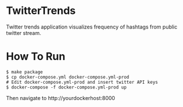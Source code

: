 # TwitterTrends

Twitter trends application visualizes frequency of hashtags from public twitter stream.

# How To Run
```
$ make package
$ cp docker-compose.yml docker-compose.yml-prod
# Edit docker-compose.yml-prod and insert twitter API keys
$ docker-compose -f docker-compose.yml-prod up
```

Then navigate to http://yourdockerhost:8000

